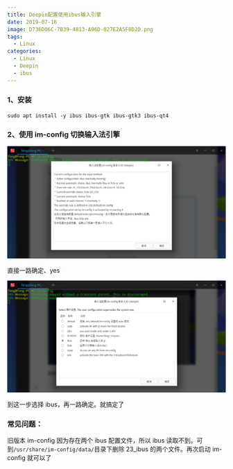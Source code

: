 ```yaml
---
title: Deepin配置使用ibus输入引擎
date: 2019-07-16
image: D736D06C-7B39-4813-A96D-027E2A5F8D2D.png
tags:
  - Linux
categories:
  - Linux
  - Deepin
  - ibus
---
```


### 1、安装

`sudo apt install -y ibus ibus-gtk ibus-gtk3 ibus-qt4`

### 2、使用 im-config 切换输入法引擎

![](810DAEA8-E19F-4186-A9BE-0BA8FC6792A4.png)

直接一路确定、yes

![](2C8C3069-1C1F-430E-9C47-71D1399D6601.png)

到这一步选择 ibus，再一路确定。就搞定了

### 常见问题：

旧版本 im-config 因为存在两个 ibus 配置文件，所以 ibus 读取不到。可到`/usr/share/im-config/data/`目录下删除 23_ibus 的两个文件。再次启动 im-config 就可以了
